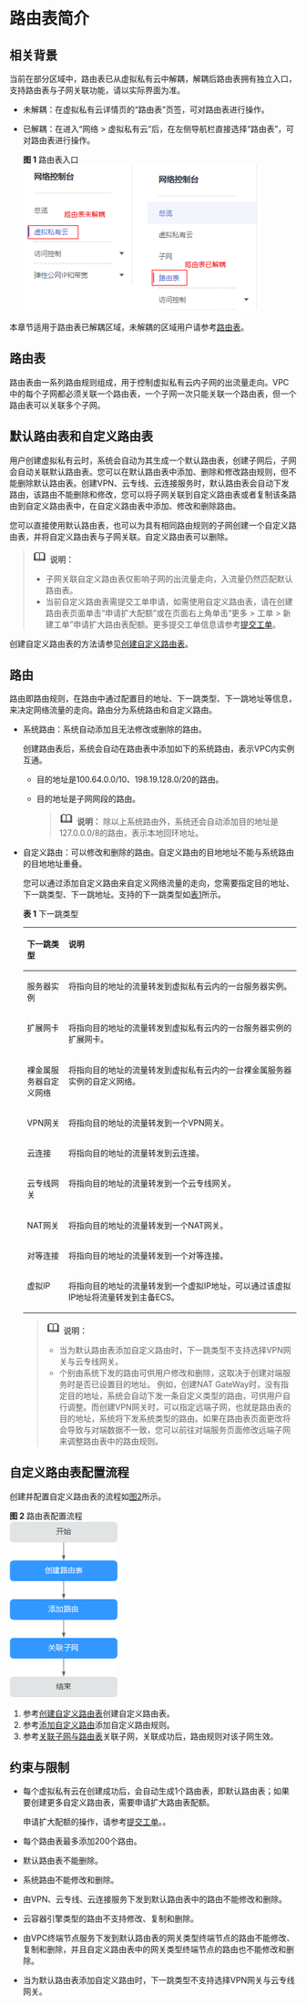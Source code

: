 # 路由表简介<a name="vpc_route01_0001"></a>

## 相关背景<a name="section145281414143815"></a>

当前在部分区域中，路由表已从虚拟私有云中解耦，解耦后路由表拥有独立入口，支持路由表与子网关联功能，请以实际界面为准。

-   未解耦：在虚拟私有云详情页的“路由表”页签，可对路由表进行操作。
-   已解耦：在进入“网络 \> 虚拟私有云”后，在左侧导航栏直接选择“路由表”，可对路由表进行操作。

    **图 1**  路由表入口<a name="zh-cn_topic_0118498988_fig276711413583"></a>  
    ![](figures/路由表入口.png "路由表入口")


本章节适用于路由表已解耦区域，未解耦的区域用户请参考[路由表](路由表-UG.md)。

## 路由表<a name="zh-cn_topic_0212076956_section16876512249"></a>

路由表由一系列路由规则组成，用于控制虚拟私有云内子网的出流量走向。VPC中的每个子网都必须关联一个路由表，一个子网一次只能关联一个路由表，但一个路由表可以关联多个子网。

## 默认路由表和自定义路由表<a name="zh-cn_topic_0212076956_section6611164205816"></a>

用户创建虚拟私有云时，系统会自动为其生成一个默认路由表，创建子网后，子网会自动关联默认路由表。您可以在默认路由表中添加、删除和修改路由规则，但不能删除默认路由表。创建VPN、云专线、云连接服务时，默认路由表会自动下发路由，该路由不能删除和修改，您可以将子网关联到自定义路由表或者复制该条路由到自定义路由表中，在自定义路由表中添加、修改和删除路由。

您可以直接使用默认路由表，也可以为具有相同路由规则的子网创建一个自定义路由表，并将自定义路由表与子网关联。自定义路由表可以删除。

>![](public_sys-resources/icon-note.gif) **说明：** 
>-   子网关联自定义路由表仅影响子网的出流量走向，入流量仍然匹配默认路由表。
>-   当前自定义路由表需提交工单申请，如需使用自定义路由表，请在创建路由表页面单击“申请扩大配额”或在页面右上角单击“更多 \> 工单 \> 新建工单”申请扩大路由表配额。更多提交工单信息请参考[提交工单](https://support.huaweicloud.com/usermanual-ticket/zh-cn_topic_0127038618.html)。

创建自定义路由表的方法请参见[创建自定义路由表](创建自定义路由表.md)。

## 路由<a name="zh-cn_topic_0212076956_section1285819527334"></a>

路由即路由规则，在路由中通过配置目的地址、下一跳类型、下一跳地址等信息，来决定网络流量的走向。路由分为系统路由和自定义路由。

-   系统路由：系统自动添加且无法修改或删除的路由。

    创建路由表后，系统会自动在路由表中添加如下的系统路由，表示VPC内实例互通。

    -   目的地址是100.64.0.0/10、198.19.128.0/20的路由。
    -   目的地址是子网网段的路由。

        >![](public_sys-resources/icon-note.gif) **说明：** 
        >除以上系统路由外，系统还会自动添加目的地址是127.0.0.0/8的路由，表示本地回环地址。


-   自定义路由：可以修改和删除的路由。自定义路由的目地地址不能与系统路由的目地地址重叠。

    您可以通过添加自定义路由来自定义网络流量的走向，您需要指定目的地址、下一跳类型、下一跳地址。支持的下一跳类型如[表1](#zh-cn_topic_0212076956_table1727714140542)所示。

    **表 1**  下一跳类型

    <a name="zh-cn_topic_0212076956_table1727714140542"></a>
    <table><thead align="left"><tr id="zh-cn_topic_0212076956_row13277814115411"><th class="cellrowborder" valign="top" width="15.129999999999999%" id="mcps1.2.3.1.1"><p id="zh-cn_topic_0212076956_p1427720144540"><a name="zh-cn_topic_0212076956_p1427720144540"></a><a name="zh-cn_topic_0212076956_p1427720144540"></a>下一跳类型</p>
    </th>
    <th class="cellrowborder" valign="top" width="84.87%" id="mcps1.2.3.1.2"><p id="zh-cn_topic_0212076956_p6277114195415"><a name="zh-cn_topic_0212076956_p6277114195415"></a><a name="zh-cn_topic_0212076956_p6277114195415"></a>说明</p>
    </th>
    </tr>
    </thead>
    <tbody><tr id="zh-cn_topic_0212076956_row112771014105411"><td class="cellrowborder" valign="top" width="15.129999999999999%" headers="mcps1.2.3.1.1 "><p id="zh-cn_topic_0212076956_p1927719149547"><a name="zh-cn_topic_0212076956_p1927719149547"></a><a name="zh-cn_topic_0212076956_p1927719149547"></a>服务器实例</p>
    </td>
    <td class="cellrowborder" valign="top" width="84.87%" headers="mcps1.2.3.1.2 "><p id="zh-cn_topic_0212076956_p17277161415418"><a name="zh-cn_topic_0212076956_p17277161415418"></a><a name="zh-cn_topic_0212076956_p17277161415418"></a>将指向目的地址的流量转发到虚拟私有云内的一台服务器实例。</p>
    </td>
    </tr>
    <tr id="zh-cn_topic_0212076956_row327761465419"><td class="cellrowborder" valign="top" width="15.129999999999999%" headers="mcps1.2.3.1.1 "><p id="zh-cn_topic_0212076956_p827791485414"><a name="zh-cn_topic_0212076956_p827791485414"></a><a name="zh-cn_topic_0212076956_p827791485414"></a>扩展网卡</p>
    </td>
    <td class="cellrowborder" valign="top" width="84.87%" headers="mcps1.2.3.1.2 "><p id="zh-cn_topic_0212076956_p10750143185612"><a name="zh-cn_topic_0212076956_p10750143185612"></a><a name="zh-cn_topic_0212076956_p10750143185612"></a>将指向目的地址的流量转发到虚拟私有云内的一台服务器实例的扩展网卡。</p>
    </td>
    </tr>
    <tr id="row10298104417489"><td class="cellrowborder" valign="top" width="15.129999999999999%" headers="mcps1.2.3.1.1 "><p id="p18298444134814"><a name="p18298444134814"></a><a name="p18298444134814"></a>裸金属服务器自定义网络</p>
    </td>
    <td class="cellrowborder" valign="top" width="84.87%" headers="mcps1.2.3.1.2 "><p id="p5658100164912"><a name="p5658100164912"></a><a name="p5658100164912"></a>将指向目的地址的流量转发到虚拟私有云内的一台裸金属服务器实例的自定义网络。</p>
    </td>
    </tr>
    <tr id="zh-cn_topic_0212076956_row427719141546"><td class="cellrowborder" valign="top" width="15.129999999999999%" headers="mcps1.2.3.1.1 "><p id="zh-cn_topic_0212076956_p4277101416541"><a name="zh-cn_topic_0212076956_p4277101416541"></a><a name="zh-cn_topic_0212076956_p4277101416541"></a>VPN网关</p>
    </td>
    <td class="cellrowborder" valign="top" width="84.87%" headers="mcps1.2.3.1.2 "><p id="zh-cn_topic_0212076956_p7277514165419"><a name="zh-cn_topic_0212076956_p7277514165419"></a><a name="zh-cn_topic_0212076956_p7277514165419"></a>将指向目的地址的流量转发到一个VPN网关。</p>
    </td>
    </tr>
    <tr id="zh-cn_topic_0212076956_row112771314145417"><td class="cellrowborder" valign="top" width="15.129999999999999%" headers="mcps1.2.3.1.1 "><p id="zh-cn_topic_0212076956_p227741425411"><a name="zh-cn_topic_0212076956_p227741425411"></a><a name="zh-cn_topic_0212076956_p227741425411"></a>云连接</p>
    </td>
    <td class="cellrowborder" valign="top" width="84.87%" headers="mcps1.2.3.1.2 "><p id="zh-cn_topic_0212076956_p13277014125420"><a name="zh-cn_topic_0212076956_p13277014125420"></a><a name="zh-cn_topic_0212076956_p13277014125420"></a>将指向目的地址的流量转发到云连接。</p>
    </td>
    </tr>
    <tr id="zh-cn_topic_0212076956_row62774144548"><td class="cellrowborder" valign="top" width="15.129999999999999%" headers="mcps1.2.3.1.1 "><p id="zh-cn_topic_0212076956_p1277314115417"><a name="zh-cn_topic_0212076956_p1277314115417"></a><a name="zh-cn_topic_0212076956_p1277314115417"></a>云专线网关</p>
    </td>
    <td class="cellrowborder" valign="top" width="84.87%" headers="mcps1.2.3.1.2 "><p id="zh-cn_topic_0212076956_p132774141542"><a name="zh-cn_topic_0212076956_p132774141542"></a><a name="zh-cn_topic_0212076956_p132774141542"></a>将指向目的地址的流量转发到一个云专线网关。</p>
    </td>
    </tr>
    <tr id="zh-cn_topic_0212076956_row112776144548"><td class="cellrowborder" valign="top" width="15.129999999999999%" headers="mcps1.2.3.1.1 "><p id="zh-cn_topic_0212076956_p227791413548"><a name="zh-cn_topic_0212076956_p227791413548"></a><a name="zh-cn_topic_0212076956_p227791413548"></a>NAT网关</p>
    </td>
    <td class="cellrowborder" valign="top" width="84.87%" headers="mcps1.2.3.1.2 "><p id="zh-cn_topic_0212076956_p0277181475413"><a name="zh-cn_topic_0212076956_p0277181475413"></a><a name="zh-cn_topic_0212076956_p0277181475413"></a>将指向目的地址的流量转发到一个NAT网关。</p>
    </td>
    </tr>
    <tr id="zh-cn_topic_0212076956_row10277171416546"><td class="cellrowborder" valign="top" width="15.129999999999999%" headers="mcps1.2.3.1.1 "><p id="zh-cn_topic_0212076956_p1727714149546"><a name="zh-cn_topic_0212076956_p1727714149546"></a><a name="zh-cn_topic_0212076956_p1727714149546"></a>对等连接</p>
    </td>
    <td class="cellrowborder" valign="top" width="84.87%" headers="mcps1.2.3.1.2 "><p id="zh-cn_topic_0212076956_p22771814135413"><a name="zh-cn_topic_0212076956_p22771814135413"></a><a name="zh-cn_topic_0212076956_p22771814135413"></a>将指向目的地址的流量转发到一个对等连接。</p>
    </td>
    </tr>
    <tr id="zh-cn_topic_0212076956_row1781535195512"><td class="cellrowborder" valign="top" width="15.129999999999999%" headers="mcps1.2.3.1.1 "><p id="zh-cn_topic_0212076956_p27863516551"><a name="zh-cn_topic_0212076956_p27863516551"></a><a name="zh-cn_topic_0212076956_p27863516551"></a>虚拟IP</p>
    </td>
    <td class="cellrowborder" valign="top" width="84.87%" headers="mcps1.2.3.1.2 "><p id="zh-cn_topic_0212076956_p978123515556"><a name="zh-cn_topic_0212076956_p978123515556"></a><a name="zh-cn_topic_0212076956_p978123515556"></a>将指向目的地址的流量转发到一个虚拟IP地址，可以通过该虚拟IP地址将流量转发到主备ECS。</p>
    </td>
    </tr>
    </tbody>
    </table>

    >![](public_sys-resources/icon-note.gif) **说明：** 
    >-   当为默认路由表添加自定义路由时，下一跳类型不支持选择VPN网关与云专线网关。
    >-   个别由系统下发的路由可供用户修改和删除，这取决于创建对端服务时是否已设置目的地址。
    >    例如，创建NAT GateWay时，没有指定目的地址，系统会自动下发一条自定义类型的路由，可供用户自行调整。而创建VPN网关时，可以指定远端子网，也就是路由表的目的地址，系统将下发系统类型的路由。如果在路由表页面更改将会导致与对端数据不一致，您可以前往对端服务页面修改远端子网来调整路由表中的路由规则。


## 自定义路由表配置流程<a name="zh-cn_topic_0212076956_section1642985916554"></a>

创建并配置自定义路由表的流程如[图2](#zh-cn_topic_0212076956_fig16862186152219)所示。

**图 2**  路由表配置流程<a name="zh-cn_topic_0212076956_fig16862186152219"></a>  
![](figures/路由表配置流程.png "路由表配置流程")

1.  参考[创建自定义路由表](创建自定义路由表.md)创建自定义路由表。
2.  参考[添加自定义路由](添加自定义路由-1.md)添加自定义路由规则。
3.  参考[关联子网与路由表](关联子网与路由表.md)关联子网，关联成功后，路由规则对该子网生效。

## 约束与限制<a name="zh-cn_topic_0212076956_section195914453249"></a>

-   每个虚拟私有云在创建成功后，会自动生成1个路由表，即默认路由表；如果要创建更多自定义路由表，需要申请扩大路由表配额。

    申请扩大配额的操作，请参考[提交工单](https://support.huaweicloud.com/usermanual-ticket/zh-cn_topic_0127038618.html)。。

-   每个路由表最多添加200个路由。
-   默认路由表不能删除。
-   系统路由不能修改和删除。
-   由VPN、云专线、云连接服务下发到默认路由表中的路由不能修改和删除。
-   云容器引擎类型的路由不支持修改、复制和删除。
-   由VPC终端节点服务下发到默认路由表的网关类型终端节点的路由不能修改、复制和删除，并且自定义路由表中的网关类型终端节点的路由也不能修改和删除。
-   当为默认路由表添加自定义路由时，下一跳类型不支持选择VPN网关与云专线网关。

